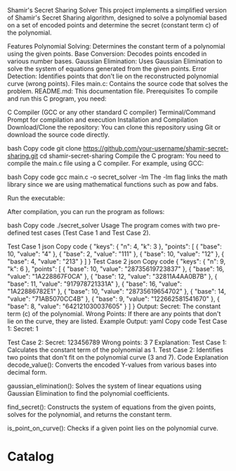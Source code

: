 Shamir's Secret Sharing Solver
This project implements a simplified version of Shamir's Secret Sharing algorithm, designed to solve a polynomial based on a set of encoded points and determine the secret (constant term c) of the polynomial.

Features
Polynomial Solving: Determines the constant term of a polynomial using the given points.
Base Conversion: Decodes points encoded in various number bases.
Gaussian Elimination: Uses Gaussian Elimination to solve the system of equations generated from the given points.
Error Detection: Identifies points that don't lie on the reconstructed polynomial curve (wrong points).
Files
main.c: Contains the source code that solves the problem.
README.md: This documentation file.
Prerequisites
To compile and run this C program, you need:

C Compiler (GCC or any other standard C compiler)
Terminal/Command Prompt for compilation and execution
Installation and Compilation
Download/Clone the repository: You can clone this repository using Git or download the source code directly.

bash
Copy code
git clone https://github.com/your-username/shamir-secret-sharing.git
cd shamir-secret-sharing
Compile the C program: You need to compile the main.c file using a C compiler. For example, using GCC:

bash
Copy code
gcc main.c -o secret_solver -lm
The -lm flag links the math library since we are using mathematical functions such as pow and fabs.

Run the executable:

After compilation, you can run the program as follows:

bash
Copy code
./secret_solver
Usage
The program comes with two pre-defined test cases (Test Case 1 and Test Case 2).

Test Case 1
json
Copy code
{
  "keys": {
    "n": 4,
    "k": 3
  },
  "points": [
    { "base": 10, "value": "4" },
    { "base": 2, "value": "111" },
    { "base": 10, "value": "12" },
    { "base": 4, "value": "213" }
  ]
}
Test Case 2
json
Copy code
{
  "keys": {
    "n": 9,
    "k": 6
  },
  "points": [
    { "base": 10, "value": "28735619723837" },
    { "base": 16, "value": "1A228867F0CA" },
    { "base": 12, "value": "32811A4AA0B7B" },
    { "base": 11, "value": "917978721331A" },
    { "base": 16, "value": "1A22886782E1" },
    { "base": 10, "value": "28735619654702" },
    { "base": 14, "value": "71AB5070CC4B" },
    { "base": 9, "value": "122662581541670" },
    { "base": 8, "value": "642121030037605" }
  ]
}
Output:
Secret: The constant term (c) of the polynomial.
Wrong Points: If there are any points that don't lie on the curve, they are listed.
Example Output:
yaml
Copy code
Test Case 1:
Secret: 1

Test Case 2:
Secret: 123456789
Wrong points: 3 7
Explanation:
Test Case 1: Calculates the constant term of the polynomial as 1.
Test Case 2: Identifies two points that don't fit on the polynomial curve (3 and 7).
Code Explanation
decode_value(): Converts the encoded Y-values from various bases into decimal form.

gaussian_elimination(): Solves the system of linear equations using Gaussian Elimination to find the polynomial coefficients.

find_secret(): Constructs the system of equations from the given points, solves for the polynomial, and returns the constant term.

is_point_on_curve(): Checks if a given point lies on the polynomial curve.

# Catalog
